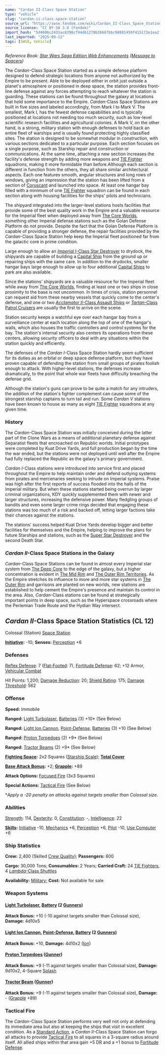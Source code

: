 ```yaml
---
name: "Cardan II-Class Space Station"
type: "vehicle"
slug: "cardan-ii-class-space-station"
source_url: "https://swse.fandom.com/wiki/Cardan_II-Class_Space_Station"
source_license: "CC BY-SA 3.0 (Fandom)"
import_hash: "5d4606c2431ac8398cf94d61278b26687bbc98881459f415172e1ea2f621ec68"
last_imported: "2025-09-12"
tags: [SWSE, Vehicle]
---
```

*Reference Book: [Star Wars Saga Edition Web Enhancements](https://swse.fandom.com/wiki/Star_Wars_Saga_Edition_Web_Enhancements) ([Message to Spacers](https://swse.fandom.com/wiki/Message_to_Spacers))*

The *Cardan*-Class Space Station started as a simple defense platform designed to defend strategic locations from anyone not authorized by the Empire to be present. Able to be deployed either in orbit just outside a planet's atmosphere or positioned in deep space, the station provides front-line defense against any forces attempting to reach whatever the station is guarding. These stations can be found throughout the galaxy at locations that hold some importance to the Empire.
*Cardan*-Class Space Stations are built in five sizes and labeled accordingly, from Mark I to Mark V. The smallest, Mark I, has the fewest defense capabilities and is typically positioned at locations not needing too much security, such as low-level scientific research facilities and agricultural colonies. A Mark V, on the other hand, is a strong, military station with enough defenses to hold back an entire fleet of warships and is usually found protecting highly classified sites. The station is designed to be somewhat modular in construction, with various sections dedicated to a particular purpose. Each section focuses on a single purpose, such as Starship repair and construction or communications. At the same time, attaching a new section increases the facility's defense strength by adding more weapons and [TIE Fighter](https://swse.fandom.com/wiki/TIE_Fighter) squadrons, making it more formidable than before.Although each section is different in function from the others, they all share similar architectural aspects. Each one features smooth, angular structures and long rows of windows, giving an impression that the station has been lifted from a section of [Coruscant](https://swse.fandom.com/wiki/Coruscant) and launched into space. At least one hangar bay filled with a minimum of one [TIE Fighter](https://swse.fandom.com/wiki/TIE_Fighter) squadron can be found in each section along with housing facilities for the ships' pilots and technicians.

The shipyard integrated into the larger-level stations hosts facilities that provide some of the best quality work in the Empire and a valuable resource for the Imperial fleet when deployed away from [The Core Worlds](https://swse.fandom.com/wiki/The_Core_Worlds), something other Imperial defense stations such as the Golan Defense Platform do not provide. Despite the fact that the Golan Defense Platform is capable of providing a stronger defense, the repair facilities provided by the *Cardan*-Class Space Station help keep the Imperial fleet positioned far from the galactic core in prime condition.

Large enough to allow an [*Imperial I*-Class Star Destroyer](https://swse.fandom.com/wiki/Imperial_I-Class_Star_Destroyer) to drydock, the shipyards are capable of building a [Capital Ship](https://swse.fandom.com/wiki/Capital_Ship) from the ground up or repairing ships with the same care. In addition to the drydocks, smaller hangar bays large enough to allow up to four additional [Capital Ships](https://swse.fandom.com/wiki/Capital_Ships) to park are also available.

Since the stations' shipyards are a valuable resource for the Imperial fleet while away from [The Core Worlds](https://swse.fandom.com/wiki/The_Core_Worlds), finding at least one or two ships in close proximity to the base is not uncommon. In times of crisis, station personnel can request aid from these nearby vessels that quickly come to the center's defense, and one or two [*Acclamator II*-Class Assault Ships](https://swse.fandom.com/wiki/Acclamator_II-Class_Assault_Ships) or [*Tartan*-Class Patrol Cruisers](https://swse.fandom.com/wiki/Tartan-Class_Patrol_Cruisers) are usually the first to arrive on the scene.

Station security keeps a watchful eye over each hangar bay from a surveillance center at each location along the top of one of the hangar's walls, which also houses the traffic controllers and control systems for the bay. The station's internal security also centers its operations from these centers, allowing security officers to deal with any situations within the station quickly and efficiently.

The defenses of the *Cardan I*-Class Space Station hardly seem sufficient for its duties as an orbital or deep space defense platform, but they have proven capable of defending the station from small groups of pirates foolish enough to attack. With higher-level stations, the defenses increase dramatically, to the point that whole war fleets have difficulty breaching the defense grid.

Although the station's guns can prove to be quite a match for any intruders, the addition of the station's fighter complement can cause some of the strongest starship captains to turn tail and run. Some *Cardan V* stations have been known to house as many as eight [TIE Fighter](https://swse.fandom.com/wiki/TIE_Fighter) squadrons at any given time.

### History
The *Cardan*-Class Space Station was initially conceived during the latter part of the Clone Wars as a means of additional planetary defense against Separatist fleets that encroached on Republic worlds. Initial prototypes were completed by Kuat Drive Yards, and full production began by the time the war ended, but the stations were not deployed until well after the Empire had fully replaced the Republic as the galaxy's primary government.

*Cardan I*-Class stations were introduced into service first and placed throughout the Empire to help maintain order and defend outlying systems from pirates and mercenaries seeking to intrude on Imperial systems. Praise was high after the first reports of success flooded into the halls of the Imperial military. But when these stations started being overrun by larger criminal organizations, KDY quickly supplemented them with newer and larger structures, increasing the defensive power. Many fledgling groups of bandits and even some larger crime rings decided that engaging these stations was too much of a risk and backed off, letting larger factions take their chances against the stations.

The stations' success helped Kuat Drive Yards develop bigger and better facilities for themselves and the Empire, helping to improve the plans for future Starships and stations, such as the [Super Star Destroyer](https://swse.fandom.com/wiki/Super_Star_Destroyer) and the second Death Star. 

### *Cardan II*-Class Space Stations in the Galaxy
*Cardan*-Class Space Stations can be found in almost every Imperial star system from [The Deep Core](https://swse.fandom.com/wiki/The_Deep_Core) to the edge of the galaxy, but a higher concentration is evident in [The Mid Rim](https://swse.fandom.com/wiki/The_Mid_Rim) and [The Outer Rim Territories](https://swse.fandom.com/wiki/The_Outer_Rim_Territories). As the Empire stretches its influence to more and more star systems in [The Outer Rim](https://swse.fandom.com/wiki/The_Outer_Rim) and garrisons are planted on new worlds, new stations are established to help cement the Empire's presence and maintain its control in the area. Also, *Cardan*-Class stations can be found at strategically important points in deep space, such as the Hyperspace crossroads where the Perlemian Trade Route and the Hydian Way intersect. 
## *Cardan II*-Class Space Station Statistics (CL 12)
Colossal (Station) [Space Station](https://swse.fandom.com/wiki/Space_Station)

**[Initiative](https://swse.fandom.com/wiki/Initiative):** -10; **Senses:** [Perception](https://swse.fandom.com/wiki/Perception) +6
### Defenses
[Reflex Defense](https://swse.fandom.com/wiki/Reflex_Defense_(Vehicles)): 7 ([Flat-Footed](https://swse.fandom.com/wiki/Flat-Footed): 7), [Fortitude Defense](https://swse.fandom.com/wiki/Fortitude_Defense_(Vehicles)): 62; +12 Armor, [Vehicular Combat](https://swse.fandom.com/wiki/Vehicular_Combat)

Hit Points: 1,200; [Damage Reduction](https://swse.fandom.com/wiki/Damage_Reduction): 20; [Shield Rating](https://swse.fandom.com/wiki/Shield_Rating): 175; [Damage Threshold](https://swse.fandom.com/wiki/Damage_Threshold_(Vehicles)): 562
### Offense
**Speed:** Immobile

**Ranged:** [Light Turbolaser](https://swse.fandom.com/wiki/Light_Turbolaser), [Batteries](https://swse.fandom.com/wiki/Batteries) (3) +10* (See Below)

**Ranged:** [Light Ion Cannon](https://swse.fandom.com/wiki/Light_Ion_Cannon), [Point-Defense](https://swse.fandom.com/wiki/Point-Defense), [Batteries](https://swse.fandom.com/wiki/Batteries) (3) +10 (See Below)

**Ranged:** [Proton Torpedoes](https://swse.fandom.com/wiki/Proton_Torpedoes) (2) +9* (See Below)

**Ranged:** [Tractor Beams](https://swse.fandom.com/wiki/Tractor_Beams) (2) +9* (See Below)

**[Fighting Space](https://swse.fandom.com/wiki/Fighting_Space):** 2x2 Squares ([Starship Scale](https://swse.fandom.com/wiki/Starship_Scale)); **[Total Cover](https://swse.fandom.com/wiki/Total_Cover)**

**[Base Attack Bonus](https://swse.fandom.com/wiki/Base_Attack_Bonus):** +2; **[Grapple](https://swse.fandom.com/wiki/Grapple):** +89

**Attack Options:** [Focused Fire](https://swse.fandom.com/wiki/Focused_Fire) (3x3 Squares)

**Special Actions:** [Tactical Fire](https://swse.fandom.com/wiki/Tactical_Fire) (See Below)

**Apply a -20 penalty on attacks against targets smaller than Colossal size.*
### Abilities
[Strength](https://swse.fandom.com/wiki/Strength): 114, [Dexterity](https://swse.fandom.com/wiki/Dexterity): 0, [Constitution](https://swse.fandom.com/wiki/Constitution): -, [Intelligence](https://swse.fandom.com/wiki/Intelligence): 22

**[Skills](https://swse.fandom.com/wiki/Skills):** [Initiative](https://swse.fandom.com/wiki/Initiative) -10, [Mechanics](https://swse.fandom.com/wiki/Mechanics) +6, [Perception](https://swse.fandom.com/wiki/Perception) +6, [Pilot](https://swse.fandom.com/wiki/Pilot) -10, [Use Computer](https://swse.fandom.com/wiki/Use_Computer) +6
### Ship Statistics
**Crew:** 2,400 (Skilled [Crew Quality](https://swse.fandom.com/wiki/Crew_Quality)); **Passengers:** 600

**Cargo:** 30,000 Tons; **Consumables:** 2 Years; **Carried Craft:** 24 [TIE Fighters](https://swse.fandom.com/wiki/TIE_Fighters), 4 [*Lambda*-Class Shuttles](https://swse.fandom.com/wiki/Lambda-Class_Shuttles)

**Availability:** [Military](https://swse.fandom.com/wiki/Military); **Cost:** Not available for sale
### Weapon Systems
#### **[Light Turbolaser](https://swse.fandom.com/wiki/Light_Turbolaser), [Battery](https://swse.fandom.com/wiki/Battery) (2 [Gunners](https://swse.fandom.com/wiki/Gunners))**
**Attack Bonus:** +10 (-10 against targets smaller than Colossal size), **Damage:** 4d10x5
#### **[Light Ion Cannon](https://swse.fandom.com/wiki/Light_Ion_Cannon), [Point-Defense](https://swse.fandom.com/wiki/Point-Defense), [Battery](https://swse.fandom.com/wiki/Battery) (2 [Gunners](https://swse.fandom.com/wiki/Gunners))**
**Attack Bonus:** +10, **Damage:** 4d10x2 ([Ion](https://swse.fandom.com/wiki/Ion))

#### **[Proton Torpedoes](https://swse.fandom.com/wiki/Proton_Torpedoes) ([Gunner](https://swse.fandom.com/wiki/Gunner))**
**Attack Bonus:** +9 (-11 against targets smaller than Colossal size), **Damage:** 9d10x2, 4-Square [Splash](https://swse.fandom.com/wiki/Splash)

#### **[Tractor Beam](https://swse.fandom.com/wiki/Tractor_Beam) ([Gunner](https://swse.fandom.com/wiki/Gunner))**
**Attack Bonus:** +9 (-11 against targets smaller than Colossal size), **Damage:** - ([Grapple](https://swse.fandom.com/wiki/Grapple) +89)
### Tactical Fire
The *Cardan*-Class Space Station performs very well not only at defending its immediate area but also at keeping the ships that visit in excellent condition. As a [Standard Action](https://swse.fandom.com/wiki/Standard_Action), a *Cardan II*-Class Space Station can forgo all attacks to provide [Tactical Fire](https://swse.fandom.com/wiki/Tactical_Fire) to all squares in a 3-square radius around itself. All allied ships within that area gain +5 DR and a +1 bonus to [Fortitude Defense](https://swse.fandom.com/wiki/Fortitude_Defense).